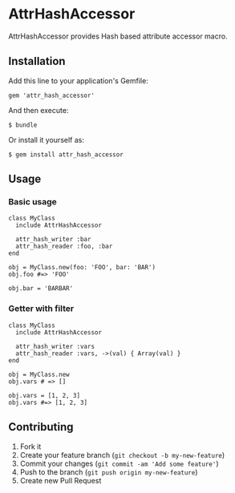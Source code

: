 # AttrHashAccessor

AttrHashAccessor provides Hash based attribute accessor macro.

## Installation

Add this line to your application's Gemfile:

    gem 'attr_hash_accessor'

And then execute:

    $ bundle

Or install it yourself as:

    $ gem install attr_hash_accessor

## Usage

### Basic usage

```
class MyClass
  include AttrHashAccessor

  attr_hash_writer :bar
  attr_hash_reader :foo, :bar
end

obj = MyClass.new(foo: 'FOO', bar: 'BAR')
obj.foo #=> 'FOO'

obj.bar = 'BARBAR'
```

### Getter with filter

```
class MyClass
  include AttrHashAccessor

  attr_hash_writer :vars
  attr_hash_reader :vars, ->(val) { Array(val) }
end

obj = MyClass.new
obj.vars # => []

obj.vars = [1, 2, 3]
obj.vars #=> [1, 2, 3]
```

## Contributing

1. Fork it
2. Create your feature branch (`git checkout -b my-new-feature`)
3. Commit your changes (`git commit -am 'Add some feature'`)
4. Push to the branch (`git push origin my-new-feature`)
5. Create new Pull Request
